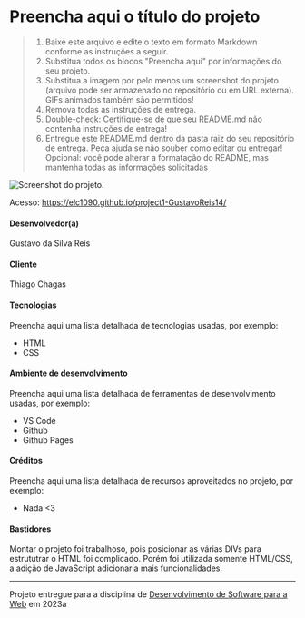 # Preencha aqui o título do projeto

> 1. Baixe este arquivo e edite o texto em formato Markdown conforme as instruções a seguir.
> 2. Substitua todos os blocos "Preencha aqui" por informações do seu projeto. 
> 3. Substitua a imagem por pelo menos um screenshot do projeto (arquivo pode ser armazenado no repositório ou em URL externa). GIFs animados também são permitidos!
> 4. Remova todas as instruções de entrega.
> 5. Double-check: Certifique-se de que seu README.md não contenha instruções de entrega!
> 6. Entregue este README.md dentro da pasta raiz do seu repositório de entrega. Peça ajuda se não souber como editar ou entregar!
> Opcional: você pode alterar a formatação do README, mas mantenha todas as informações solicitadas

![Screenshot do projeto](https://i.imgur.com/9nVikpf.png "Screenshot do projeto").

Acesso: https://elc1090.github.io/project1-GustavoReis14/


#### Desenvolvedor(a)
Gustavo da Silva Reis

#### Cliente
Thiago Chagas

#### Tecnologias

Preencha aqui uma lista detalhada de tecnologias usadas, por exemplo:
- HTML
- CSS

#### Ambiente de desenvolvimento

Preencha aqui uma lista detalhada de ferramentas de desenvolvimento usadas, por exemplo:
- VS Code
- Github
- Github Pages

#### Créditos

Preencha aqui uma lista detalhada de recursos aproveitados no projeto, por exemplo:
- Nada <3

#### Bastidores

Montar o projeto foi trabalhoso, pois posicionar as várias DIVs para estrututrar o HTML foi complicado. Porém foi utilizada somente HTML/CSS, a adição de JavaScript adicionaria mais funcionalidades.



---
Projeto entregue para a disciplina de [Desenvolvimento de Software para a Web](http://github.com/andreainfufsm/elc1090-2023a) em 2023a